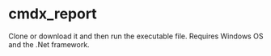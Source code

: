 # cmdx_report
Clone or download it and then run the executable file. Requires Windows OS and the .Net framework.
